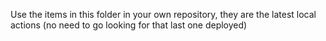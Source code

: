 Use the items in this folder in your own repository, they are the latest local actions (no need to go looking for that last one deployed)